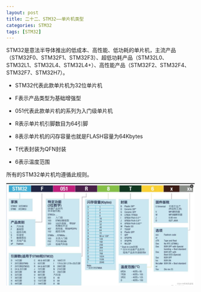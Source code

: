 ```yaml
---
layout: post
title: 二十二、STM32——单片机类型
categories: STM32
tags: [STM32]
---
```



STM32是意法半导体推出的低成本、高性能、低功耗的单片机，主流产品（STM32F0、STM32F1、STM32F3）、超低功耗产品（STM32L0、STM32L1、STM32L4、STM32L4+）、高性能产品（STM32F2、STM32F4、STM32F7、STM32H7）。

- STM32代表此款单片机为32位单片机

- F表示产品类型为基础增强型

- 051代表此款单片机的系列为入门级单片机

- R表示单片机引脚数目为64引脚

- 8表示单片机的闪存容量也就是FLASH容量为64Kbytes

- T代表封装为QFN封装

- 6表示温度范围

所有的STM32单片机均遵循此规则。

![alt text](/assets/ST/10_STM32_BOOT/image/image.png)
